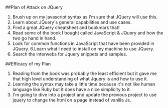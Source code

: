##Plan of Attack on JQuery

1. Brush up on my javascript syntax as I'm sure that JQuery will use this.
2. Learn about JQuery's general capabilities and use cases. 
3. Find a great JQuery cheatsheet and bookmark that!
4. Read some of the book I bought called JavaScript & JQuery and how the two go hand in hand.
5. Look for common functions in JavaScript that have been provided in JQuery.
6.Learn what I need to install on my machine to use JQuery.
7. Search the interwebs for Jquery snippets and samples.


##Efficacy of my Plan
1. Reading from the book was probably the least efficient but it gave me that high level understanding of what Jquery is and how to use it.
2. Learning the syntax may take a little time because it's not like human language like Ruby but it does have a nice simplicity to it.
3. I'm going to dive into a project and update the previous project to use jquery to change the html on a page instead of vanilla Js.
